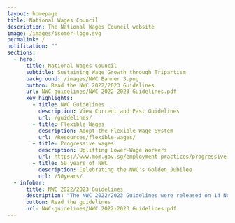 ```yaml
---
layout: homepage
title: National Wages Council
description: The National Wages Council website
image: /images/isomer-logo.svg
permalink: /
notification: ""
sections:
  - hero:
      title: National Wages Council
      subtitle: Sustaining Wage Growth through Tripartism
      background: /images/NWC Banner 3.png
      button: Read the NWC 2022/2023 Guidelines
      url: NWC-guidelines/NWC 2022-2023 Guidelines.pdf
      key_highlights:
        - title: NWC Guidelines
          description: View Current and Past Guidelines
          url: /guidelines/
        - title: Flexible Wages
          description: Adopt the Flexible Wage System
          url: /Resources/flexible-wages/
        - title: Progressive wages
          description: Uplifting Lower-Wage Workers
          url: https://www.mom.gov.sg/employment-practices/progressive-wage-model
        - title: 50 years of NWC
          description: Celebrating the NWC's Golden Jubilee
          url: /50years/
  - infobar:
      title: NWC 2022/2023 Guidelines
      description: "The NWC 2022/2023 Guidelines were released on 14 November 2022. "
      button: Read the guidelines
      url: NWC-guidelines/NWC 2022-2023 Guidelines.pdf
---
```

